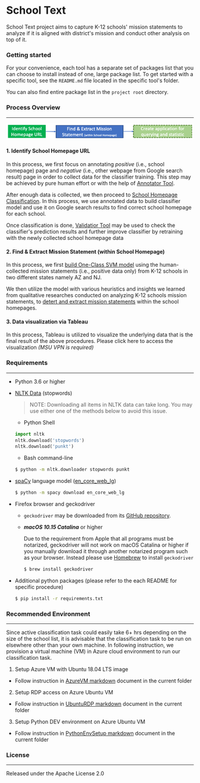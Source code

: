 # School Text

School Text project aims to capture K-12 schools' mission statements to analyze if it is aligned with district's mission and conduct other analysis on top of it.

### Getting started

For your convenience, each tool has a separate set of packages list that you can choose to install instead of one, large package list. To get started with a specific tool, see the `README.md` file located in the specific tool's folder.

You can also find entire package list in the `project root` directory.

### Process Overview

------

![Process Overview](images/proc_overview.png)

#### 1. Identify School Homepage URL

In this process, we first focus on annotating *positive* (i.e., school homepage) page and *negative* (i.e., other webpage from Google search result) page in order to collect data for the classifier training. This step may be achieved by pure human effort or with the help of [Annotator Tool](https://gitlab.msu.edu/adsdatascience/schooltext/-/tree/master/annotator).

After enough data is collected, we then proceed to [School Homepage Classification](https://gitlab.msu.edu/adsdatascience/schooltext/-/tree/master/classifier). In this process, we use annotated data to build classifier model and use it on Google search results to find correct school homepage for each school.

Once classification is done, [Validatior Tool](https://gitlab.msu.edu/adsdatascience/schooltext/-/tree/master/validator) may be used to check the classifier's prediction results and further improve classifier by retraining with the newly collected school homepage data

#### 2. Find & Extract Mission Statement (within School Homepage)

In this process, we first [build One-Class SVM model](https://gitlab.msu.edu/adsdatascience/schooltext/-/tree/master/mission/oneclasssvm) using the human-collected mission statements  (i.e., positive data only) from K-12 schools in two different states namely AZ and NJ. 

We then utilize the model with various heuristics and insights we learned from qualitative researches conducted on analyzing K-12 schools mission statements, to [detert and extract mission statements](https://gitlab.msu.edu/adsdatascience/schooltext/-/tree/master/mission) within the school homepages.

#### 3. Data visualization via Tableau

In this process, Tableau is utilized to visualize the underlying data that is the final result of the above procedures. Please click here to access the visualization *(MSU VPN is required)* 


### Requirements

------

- Python 3.6 or higher

- [NLTK Data](https://www.nltk.org/data.html) (stopwords)

  > NOTE: Downloading all items in NLTK data can take long. You may use either one of the methods below to avoid this issue.

  - Python Shell

  ```python
  import nltk
  nltk.download('stopwords')
  nltk.download('punkt')
  ```

  - Bash command-line

  ```bash
  $ python -m nltk.downloader stopwords punkt
  ```

- [spaCy](https://spacy.io/) language model ([en_core_web_lg](https://spacy.io/models/en#en_core_web_lg))

  ```bash
  $ python -m spacy download en_core_web_lg
  ```

- Firefox browser and geckodriver

  - `geckodriver` may be downloaded from its [GitHub repository](https://github.com/mozilla/geckodriver/releases).

  - ***macOS 10.15 Catalina*** or higher

    Due to the requirement from Apple that all programs must be notarized, geckodriver will not work on macOS Catalina or higher if you manually download it through another notarized program such as your browser. Instead please use [Homebrew](https://brew.sh/) to install `geckodriver`

    ```bash
    $ brew install geckodriver
    ```

- Additional python packages (please refer to the each README for specific procedure)

  ```bash
  $ pip install -r requirements.txt
  ```

### Recommended Environment

------

Since active classification task could easily take 6+ hrs depending on the size of the school list, it is advisable that the classification task to be run on elsewhere other than your own machine. In following instruction, we provision a virtual machine (VM) in Azure cloud environment to run our classification task.

1. Setup Azure VM with Ubuntu 18.04 LTS image

- Follow instruction in [AzureVM markdown](AzureVM.md) document in the current folder

2. Setup RDP access on Azure Ubuntu VM

- Follow instruction in [UbuntuRDP markdown](UbuntuRDP.md) document in the current folder

3. Setup Python DEV environment on Azure Ubuntu VM

- Follow instruction in [PythonEnvSetup markdown](PythonEnvSetup.md) document in the current folder

### License

------

Released under the Apache License 2.0